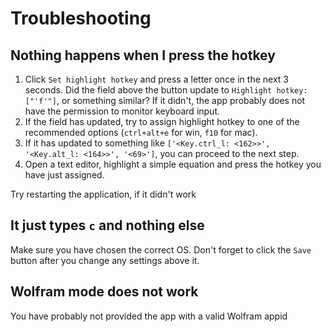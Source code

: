 # Troubleshooting

## Nothing happens when I press the hotkey
1. Click `Set highlight hotkey` and press a letter once in the next 3 seconds. Did the field above the button update to 
`Highlight hotkey: ["'f'"]`, or something similar? If it didn't, the app probably does not have the permission to monitor keyboard input.
2. If the field has updated, try to assign highlight hotkey to one of the recommended options (`ctrl+alt+e` for win, `f10` for mac).
3. If it has updated to something like `['<Key.ctrl_l: <162>>', '<Key.alt_l: <164>>', '<69>']`, you can proceed to the next step.
4. Open a text editor, highlight a simple equation and press the hotkey you have just assigned.

Try restarting the application, if it didn't work

## It just types `c` and nothing else
Make sure you have chosen the correct OS. Don't forget to click the `Save` button after you change any settings above it.

## Wolfram mode does not work
You have probably not provided the app with a valid Wolfram appid

